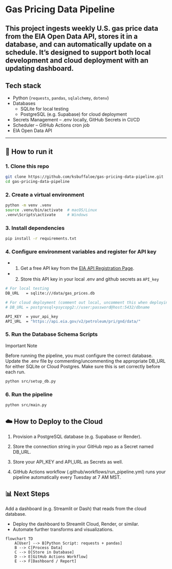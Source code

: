 # Gas Pricing Data Pipeline

This project ingests weekly U.S. gas price data from the EIA Open Data API, stores it in a database, and can automatically update on a schedule. It’s designed to support both local development and cloud deployment with an updating dashboard.
---

## Tech stack

- Python (`requests`, `pandas`, `sqlalchemy`, `dotenv`)
- Databases
    - SQLite for local testing
    - PostgreSQL (e.g. Supabase) for cloud deployment
- Secrets Management – .env locally, GitHub Secrets in CI/CD
- Scheduler – GitHub Actions cron job
- EIA Open Data API

---
## 🚀 How to run it

### 1️. Clone this repo

```bash
git clone https://github.com/ksbuffaloe/gas-pricing-data-pipeline.git
cd gas-pricing-data-pipeline
```

###  2. Create a virtual environment

```bash
python -m venv .venv
source .venv/bin/activate  # macOS/Linux
.venv\Scripts\activate     # Windows

```

### 3. Install dependencies

```bash
pip install -r requirements.txt

```

### 4. Configure environment variables and register for API key

- 1. Get a free API key from the [EIA API Registration Page](https://www.eia.gov/opendata/register.php).
- 2. Store this API key in your local .env and github secrets as `API_key`

```bash
# For local testing
DB_URL   = sqlite:///data/gas_prices.db

# For cloud deployment (comment out local, uncomment this when deploying, insert the link to whatever postgres cloud DB you choose )
# DB_URL = postgresql+psycopg2://user:password@host:5432/dbname

API_KEY  = your_api_key
API_URL  = "https://api.eia.gov/v2/petroleum/pri/gnd/data/"

```

### 5. Run the Database Schema Scripts

Important Note

Before running the pipeline, you must configure the correct database. Update the .env file by commenting/uncommenting the appropriate DB_URL for either SQLite or Cloud Postgres. Make sure this is set correctly before each run.

``` bash
python src/setup_db.py
```

### 6. Run the pipeline

``` bash
python src/main.py
```

## ☁️ How to Deploy to the Cloud

1. Provision a PostgreSQL database (e.g. Supabase or Render).

2. Store the connection string in your GitHub repo as a Secret named DB_URL.

3. Store your API_KEY and API_URL as Secrets as well.

4. GitHub Actions workflow (.github/workflows/run_pipeline.yml) runs your pipeline automatically every Tuesday at 7 AM MST.


## 📊 Next Steps

Add a dashboard (e.g. Streamlit or Dash) that reads from the cloud database.

- Deploy the dashboard to Streamlit Cloud, Render, or similar.
- Automate further transforms and visualizations.


```mermaid
flowchart TD
    A[User] --> B[Python Script: requests + pandas]
    B --> C[Process Data]
    C --> D[Store in Database]
    D --> E[GitHub Actions Workflow]
    E --> F[Dashboard / Report]
```

